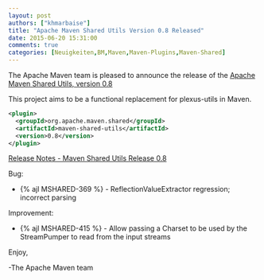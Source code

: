 ```yaml
---
layout: post
authors: ["khmarbaise"]
title: "Apache Maven Shared Utils Version 0.8 Released"
date: 2015-06-20 15:31:00
comments: true
categories: [Neuigkeiten,BM,Maven,Maven-Plugins,Maven-Shared]
---
```

The Apache Maven team is pleased to announce the release of the 
[Apache Maven Shared Utils, version 0.8](https://maven.apache.org/shared/maven-shared-utils/)

This project aims to be a functional replacement for plexus-utils in Maven.


``` xml
<plugin>
  <groupId>org.apache.maven.shared</groupId>
  <artifactId>maven-shared-utils</artifactId>
  <version>0.8</version>
</plugin>
```

<!-- more -->

[Release Notes - Maven Shared Utils Release 0.8](https://issues.apache.org/jira/secure/ReleaseNote.jspa?projectId=12317922&version=12331409)

Bug:

 * {% ajl MSHARED-369 %} - ReflectionValueExtractor regression; incorrect parsing

Improvement:

* {% ajl MSHARED-415 %} - Allow passing a Charset to be used by the StreamPumper to read from the input streams

Enjoy,

-The Apache Maven team 
